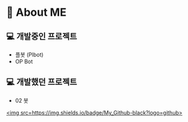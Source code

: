 # 🎈 About ME
## 💻 개발중인 프로젝트
- 플봇 (Plbot)
- OP Bot

## 💻 개발했던 프로젝트
- 02 봇

<a href='www.github.com/PlQ15'><img src=https://img.shields.io/badge/My_Github-black?logo=github></a>
